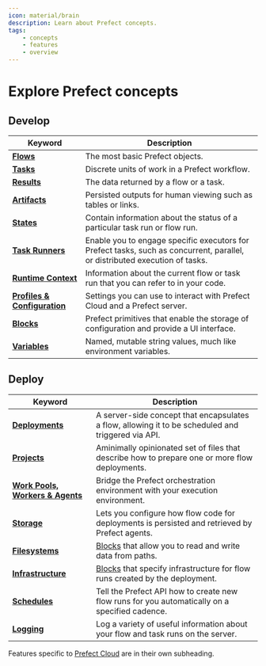 ```yaml
---
icon: material/brain
description: Learn about Prefect concepts.
tags:
    - concepts
    - features
    - overview
---
```


# Explore Prefect concepts

## Develop

| Keyword                                     | Description                                                                                                                                                                        |
| ------------------------------------------- | ---------------------------------------------------------------------------------------------------------------------------------------------------------------------------------- |
| __[Flows](flows.md)__                       | The most basic Prefect objects.                                                                                                                                                    |
| __[Tasks](tasks.md)__                       | Discrete units of work in a Prefect workflow.                                                                                                                                      |
| __[Results](results.md)__                   | The data returned by a flow or a task.                                                                                                                                             |
| __[Artifacts](artifacts.md)__               | Persisted outputs for human viewing such as tables or links.                                                                                                                       |
| __[States](states.md)__                     | Contain information about the status of a particular task run or flow run.                                                                                                         |
| __[Task Runners](task-runners.md)__         | Enable you to engage specific executors for Prefect tasks, such as concurrent, parallel, or distributed execution of tasks.                                                    |
| __[Runtime Context](runtime-context.md)__   | Information about the current flow or task run that you can refer to in your code.        |
| __[Profiles & Configuration](settings.md)__ | Settings you can use to interact with Prefect Cloud and a Prefect server.                                                                                                                                               |
| __[Blocks](blocks.md)__                     | Prefect primitives that enable the storage of configuration and provide a UI interface.                                       |
| __[Variables](variables.md)__               | Named, mutable string values, much like environment variables. |

## Deploy
| Keyword                                           | Description                                                                                           |
| ------------------------------------------------- | ----------------------------------------------------------------------------------------------------- |
| __[Deployments](deployments.md)__                 | A server-side concept that encapsulates a flow, allowing it to be scheduled and triggered via API. |
| __[Projects](projects.md)__                       | Aminimally opinionated set of files that describe how to prepare one or more flow deployments.    |
| __[Work Pools, Workers & Agents](work-pools.md)__ | Bridge the Prefect orchestration environment with your execution environment.                          |
| __[Storage](storage.md)__                         | Lets you configure how flow code for deployments is persisted and retrieved by Prefect agents.        |
| __[Filesystems](filesystems.md)__                 | [Blocks](/concepts/blocks/) that allow you to read and write data from paths.                         |
| __[Infrastructure](infrastructure.md)__           | [Blocks](/concepts/blocks/) that specify infrastructure for flow runs created by the deployment.              |
| __[Schedules](schedules.md)__                     | Tell the Prefect API how to create new flow runs for you automatically on a specified cadence.        |
| __[Logging](logs.md)__                            | Log a variety of useful information about your flow and task runs on the server.                      |

Features specific to [Prefect Cloud](../cloud/) are in their own subheading.
